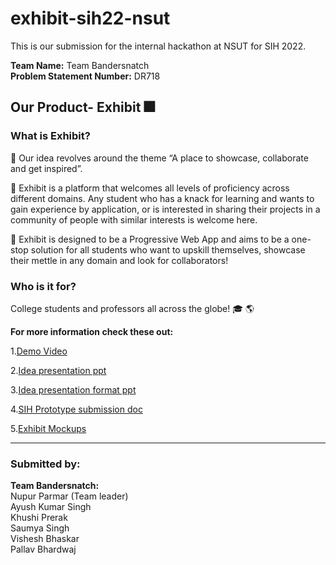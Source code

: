 # exhibit-sih22-nsut

This is our submission for the internal hackathon at NSUT for SIH 2022.

<b>Team Name:</b> Team Bandersnatch  
<b>Problem Statement Number:</b> DR718 

## Our Product- Exhibit  :fireworks:
### What is Exhibit?
:star2: Our idea revolves around the theme “A place to showcase, collaborate and get inspired”.  

:star2: Exhibit is a platform that welcomes all levels of proficiency across different domains. Any student who has a knack for learning and wants to gain experience by application, or is interested in sharing their projects in a community of people with similar interests is welcome here.

:star2: Exhibit is designed to be a Progressive Web App and aims to be a one-stop solution for all students who want to upskill themselves, showcase their mettle in any domain and look for collaborators!  

### Who is it for?
College students and professors all across the globe! :mortar_board: :earth_americas:

<b>For more information check these out:</b>

1.[Demo Video](https://drive.google.com/file/d/1LwqsGgJ5ZTjvhLbyxETpBij4Oy-WFK2x/view?usp=sharing)

2.[Idea presentation ppt](https://github.com/Pallavbh23/exhibit-sih22-nsut/blob/1a1730e1632f2a4943f22951acec97d4fbf0fc39/DR718%20-%20Bandersnatch%20.pdf)

3.[Idea presentation format ppt](https://github.com/Pallavbh23/exhibit-sih22-nsut/blob/1a1730e1632f2a4943f22951acec97d4fbf0fc39/Idea-Presentation-Format-SIH2022-College.pptx)

4.[SIH Prototype submission doc](https://github.com/Pallavbh23/exhibit-sih22-nsut/blob/1a1730e1632f2a4943f22951acec97d4fbf0fc39/SIH%20Prototype%20submission.pdf)

5.[Exhibit Mockups](https://github.com/Pallavbh23/exhibit-sih22-nsut/blob/d73c07156d523e1b494d62006d489aa23a4530f6/Exhibit%20Mockups.pdf)


<hr>

### Submitted by:
<b>Team Bandersnatch:</b>  
Nupur Parmar (Team leader)  
Ayush Kumar Singh  
Khushi Prerak  
Saumya Singh  
Vishesh Bhaskar  
Pallav Bhardwaj  

